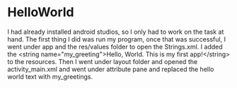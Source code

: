 # HelloWorld
I had already installed android studios, so I only had to work on the task at hand. The first thing I did was run my program, once that was successful, I went under app and the res/values folder to open the Strings.xml. I added the &lt;string name="my_greeting">Hello, World. This is my first app!&lt;/string> to the resources. Then I went under layout folder and opened the activity_main.xml and went under attribute pane and replaced the hello world text with my_greetings.
